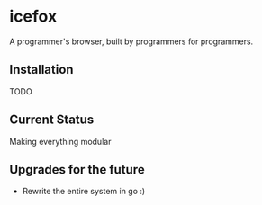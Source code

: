 # icefox

A programmer's browser, built by programmers for programmers. 

## Installation
TODO

## Current Status
Making everything modular

## Upgrades for the future
 * Rewrite the entire system in go :)

